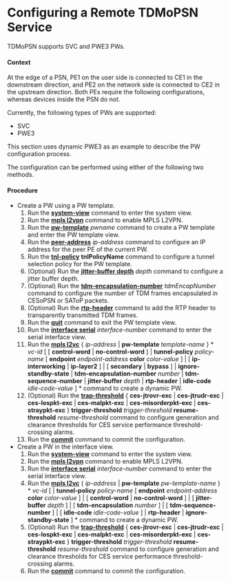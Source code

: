 Configuring a Remote TDMoPSN Service
====================================

TDMoPSN supports SVC and PWE3 PWs.

#### Context

At the edge of a PSN, PE1 on the user side is connected to CE1 in the downstream direction, and PE2 on the network side is connected to CE2 in the upstream direction. Both PEs require the following configurations, whereas devices inside the PSN do not.

Currently, the following types of PWs are supported:

* SVC
* PWE3

This section uses dynamic PWE3 as an example to describe the PW configuration process.

The configuration can be performed using either of the following two methods.


#### Procedure

* Create a PW using a PW template.
  1. Run the [**system-view**](cmdqueryname=system-view) command to enter the system view.
  2. Run the [**mpls l2vpn**](cmdqueryname=mpls+l2vpn) command to enable MPLS L2VPN.
  3. Run the [**pw-template**](cmdqueryname=pw-template) *pwname* command to create a PW template and enter the PW template view.
  4. Run the [**peer-address**](cmdqueryname=peer-address) *ip-address* command to configure an IP address for the peer PE of the current PW.
  5. Run the [**tnl-policy**](cmdqueryname=tnl-policy) **tnlPolicyName** command to configure a tunnel selection policy for the PW template.
  6. (Optional) Run the [**jitter-buffer depth**](cmdqueryname=jitter-buffer+depth) *depth* command to configure a jitter buffer depth.
  7. (Optional) Run the [**tdm-encapsulation-number**](cmdqueryname=tdm-encapsulation-number) *tdmEncapNumber* command to configure the number of TDM frames encapsulated in CESoPSN or SAToP packets.
  8. (Optional) Run the [**rtp-header**](cmdqueryname=rtp-header) command to add the RTP header to transparently transmitted TDM frames.
  9. Run the [**quit**](cmdqueryname=quit) command to exit the PW template view.
  10. Run the [**interface serial**](cmdqueryname=interface+serial) *interface-number* command to enter the serial interface view.
  11. Run the [**mpls l2vc**](cmdqueryname=mpls+l2vc) { *ip-address* | **pw-template** *template-name* } \* *vc-id* [ [ **control-word** | **no-control-word** ] | **tunnel-policy** *policy-name* [ **endpoint** *endpoint-address* **color** *color-value* ] | [ **ip-interworking** | **ip-layer2** ] | [ **secondary** | **bypass** ] | **ignore-standby-state** | **tdm-encapsulation-number** *number* | **tdm-sequence-number** | **jitter-buffer** *depth* | **rtp-header** | **idle-code** *idle-code-value* ] \* command to create a dynamic PW.
  12. (Optional) Run the [**trap-threshold**](cmdqueryname=trap-threshold) { **ces-jtrovr-exc** | **ces-jtrudr-exc** | **ces-lospkt-exc** | **ces-malpkt-exc** | **ces-misorderpkt-exc** | **ces-straypkt-exc** } **trigger-threshold** *trigger-threshold* **resume-threshold** *resume-threshold* command to configure generation and clearance thresholds for CES service performance threshold-crossing alarms.
  13. Run the [**commit**](cmdqueryname=commit) command to commit the configuration.
* Create a PW in the interface view.
  1. Run the [**system-view**](cmdqueryname=system-view) command to enter the system view.
  2. Run the [**mpls l2vpn**](cmdqueryname=mpls+l2vpn) command to enable MPLS L2VPN.
  3. Run the [**interface serial**](cmdqueryname=interface+serial) *interface-number* command to enter the serial interface view.
  4. Run the [**mpls l2vc**](cmdqueryname=mpls+l2vc) { *ip-address* | **pw-template** *pw-template-name* } \* *vc-id* [ | **tunnel-policy** *policy-name* [ **endpoint** *endpoint-address* **color** *color-value* ] | [ **control-word** | **no-control-word** ] | [ **jitter-buffer** *depth* ] | [ **tdm-encapsulation** *number* ] | [ **tdm-sequence-number** ] | [ **idle-code** *idle-code-value* ] | **rtp-header** | **ignore-standby-state** ] \* command to create a dynamic PW.
  5. (Optional) Run the [**trap-threshold**](cmdqueryname=trap-threshold) { **ces-jtrovr-exc** | **ces-jtrudr-exc** | **ces-lospkt-exc** | **ces-malpkt-exc** | **ces-misorderpkt-exc** | **ces-straypkt-exc** } **trigger-threshold** *trigger-threshold* **resume-threshold** *resume-threshold* command to configure generation and clearance thresholds for CES service performance threshold-crossing alarms.
  6. Run the [**commit**](cmdqueryname=commit) command to commit the configuration.